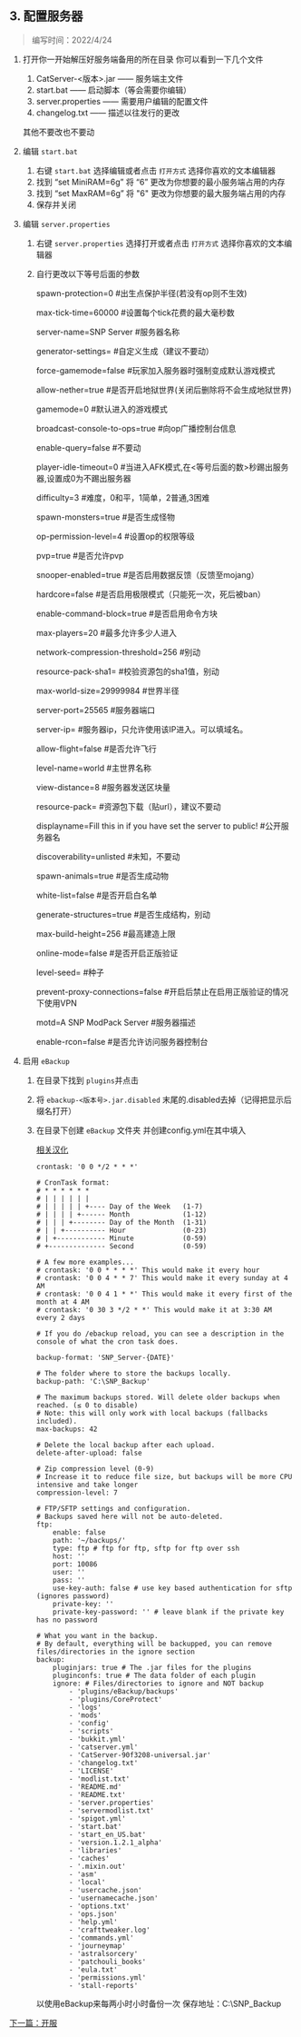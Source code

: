 ## 3. 配置服务器
> 编写时间：2022/4/24

1. 打开你一开始解压好服务端备用的所在目录
   你可以看到一下几个文件
   1. CatServer-<版本>.jar —— 服务端主文件
   2. start.bat —— 启动脚本（等会需要你编辑）
   3. server.properties —— 需要用户编辑的配置文件
   4. changelog.txt —— 描述以往发行的更改
   
   其他不要改也不要动
2. 编辑 `start.bat`
   1. 右键 `start.bat` 选择编辑或者点击 `打开方式` 选择你喜欢的文本编辑器
   2. 找到 “set MiniRAM=6g” 将 “6” 更改为你想要的最小服务端占用的内存
   3. 找到 “set MaxRAM=6g” 将 "6" 更改为你想要的最大服务端占用的内存
   4. 保存并关闭
3. 编辑 `server.properties` 
   1. 右键 `server.properties` 选择打开或者点击 `打开方式` 选择你喜欢的文本编辑器
   2. 自行更改以下等号后面的参数
      
      spawn-protection=0
      #出生点保护半径(若没有op则不生效) 
      
      max-tick-time=60000
      #设置每个tick花费的最大毫秒数
      
      server-name=SNP Server
      #服务器名称
      
      generator-settings=
      #自定义生成（建议不要动）
      
      force-gamemode=false
      #玩家加入服务器时强制变成默认游戏模式 
      
      allow-nether=true
      #是否开启地狱世界(关闭后删除将不会生成地狱世界)
      
      gamemode=0
      #默认进入的游戏模式
      
      broadcast-console-to-ops=true
      #向op广播控制台信息
      
      enable-query=false
      #不要动
      
      player-idle-timeout=0
      #当进入AFK模式,在<等号后面的数>秒踢出服务器,设置成0为不踢出服务器
      
      difficulty=3
      #难度，0和平，1简单，2普通,3困难
      
      spawn-monsters=true
      #是否生成怪物
      
      op-permission-level=4
      #设置op的权限等级
      
      pvp=true
      #是否允许pvp
      
      snooper-enabled=true
      #是否启用数据反馈（反馈至mojang）
      
      hardcore=false
      #是否启用极限模式（只能死一次，死后被ban）
      
      enable-command-block=true
      #是否启用命令方块
      
      max-players=20
      #最多允许多少人进入
      
      network-compression-threshold=256
      #别动
      
      resource-pack-sha1=
      #校验资源包的sha1值，别动
      
      max-world-size=29999984
      #世界半径
      
      server-port=25565
      #服务器端口
      
      server-ip=
      #服务器ip，只允许使用该IP进入。可以填域名。
      
      allow-flight=false
      #是否允许飞行
      
      level-name=world
      #主世界名称
      
      view-distance=8
      #服务器发送区块量
      
      resource-pack=
      #资源包下载（贴url），建议不要动
      
      displayname=Fill this in if you have set the server to public\!
      #公开服务器名
      
      discoverability=unlisted
      #未知，不要动
      
      spawn-animals=true
      #是否生成动物
      
      white-list=false
      #是否开启白名单
      
      generate-structures=true
      #是否生成结构，别动
      
      max-build-height=256
      #最高建造上限
      
      online-mode=false
      #是否开启正版验证
      
      level-seed=
      #种子
      
      prevent-proxy-connections=false
      #开启后禁止在启用正版验证的情况下使用VPN
      
      motd=A SNP ModPack Server
      #服务器描述
      
      enable-rcon=false
      #是否允许访问服务器控制台

4. 启用 `eBackup` 
   1. 在目录下找到 `plugins`并点击
   2. 将 `ebackup-<版本号>.jar.disabled` 末尾的.disabled去掉（记得把显示后缀名打开）
   3. 在目录下创建 `eBackup` 文件夹 并创建config.yml在其中填入
      
      [相关汉化](https://www.mcbbs.net/thread-957949-1-1.html)
      
      ```
      crontask: '0 0 */2 * * *' 
      
      # CronTask format:
      # * * * * * *
      # | | | | | |
      # | | | | | +---- Day of the Week   (1-7)
      # | | | | +------ Month             (1-12)
      # | | | +-------- Day of the Month  (1-31)
      # | | +---------- Hour              (0-23)
      # | +------------ Minute            (0-59)
      # +-------------- Second            (0-59)
      
      # A few more examples...
      # crontask: '0 0 * * * *' This would make it every hour
      # crontask: '0 0 4 * * 7' This would make it every sunday at 4 AM
      # crontask: '0 0 4 1 * *' This would make it every first of the month at 4 AM
      # crontask: '0 30 3 */2 * *' This would make it at 3:30 AM every 2 days
      
      # If you do /ebackup reload, you can see a description in the console of what the cron task does.
      
      backup-format: 'SNP_Server-{DATE}'
      
      # The folder where to store the backups locally.
      backup-path: 'C:\SNP_Backup'
      
      # The maximum backups stored. Will delete older backups when reached. (≤ 0 to disable)
      # Note: this will only work with local backups (fallbacks included).
      max-backups: 42
      
      # Delete the local backup after each upload.
      delete-after-upload: false
      
      # Zip compression level (0-9)
      # Increase it to reduce file size, but backups will be more CPU intensive and take longer
      compression-level: 7
      
      # FTP/SFTP settings and configuration.
      # Backups saved here will not be auto-deleted.
      ftp:
          enable: false
          path: '~/backups/'
          type: ftp # ftp for ftp, sftp for ftp over ssh
          host: ''
          port: 10086
          user: ''
          pass: ''
          use-key-auth: false # use key based authentication for sftp (ignores password)
          private-key: ''
          private-key-password: '' # leave blank if the private key has no password
      
      # What you want in the backup.
      # By default, everything will be backupped, you can remove files/directories in the ignore section
      backup:
          pluginjars: true # The .jar files for the plugins
          pluginconfs: true # The data folder of each plugin
          ignore: # Files/directories to ignore and NOT backup
              - 'plugins/eBackup/backups'
              - 'plugins/CoreProtect'
              - 'logs'
              - 'mods'
              - 'config'
              - 'scripts'
              - 'bukkit.yml'
              - 'catserver.yml'
              - 'CatServer-90f3208-universal.jar'
              - 'changelog.txt'
              - 'LICENSE'
              - 'modlist.txt'
              - 'README.md'
              - 'README.txt'
              - 'server.properties'
              - 'servermodlist.txt'
              - 'spigot.yml'
              - 'start.bat'
              - 'start_en_US.bat'
              - 'version.1.2.1_alpha'
              - 'libraries'
              - 'caches'
              - '.mixin.out'
              - 'asm'
              - 'local'
              - 'usercache.json'
              - 'usernamecache.json'
              - 'options.txt'
              - 'ops.json'
              - 'help.yml'
              - 'crafttweaker.log'
              - 'commands.yml'
              - 'journeymap'
              - 'astralsorcery'
              - 'patchouli_books'
              - 'eula.txt'
              - 'permissions.yml'
              - 'stall-reports'
      ```
      以使用eBackup来每两小时小时备份一次
      保存地址：C:\SNP_Backup
      
[下一篇：开服](./4.开服.md)
